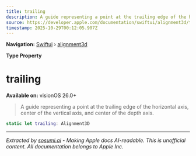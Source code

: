```yaml
---
title: trailing
description: A guide representing a point at the trailing edge of the horizontal axis, center of the vertical axis, and center of the depth axis.
source: https://developer.apple.com/documentation/swiftui/alignment3d/trailing
timestamp: 2025-10-29T00:12:05.907Z
---
```


**Navigation:** [Swiftui](/documentation/swiftui) › [alignment3d](/documentation/swiftui/alignment3d)

**Type Property**

# trailing

**Available on:** visionOS 26.0+

> A guide representing a point at the trailing edge of the horizontal axis, center of the vertical axis, and center of the depth axis.

```swift
static let trailing: Alignment3D
```

---

*Extracted by [sosumi.ai](https://sosumi.ai) - Making Apple docs AI-readable.*
*This is unofficial content. All documentation belongs to Apple Inc.*
